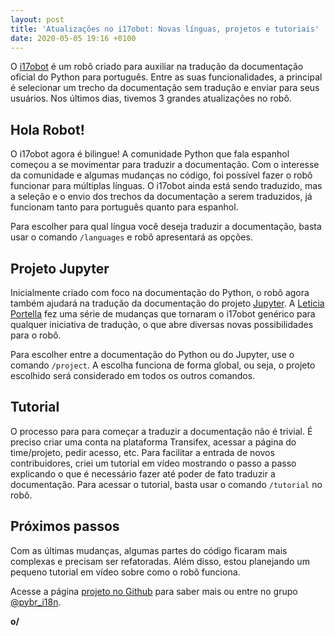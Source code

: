 ```yaml
---
layout: post
title: 'Atualizações no i17obot: Novas línguas, projetos e tutoriais'
date: 2020-05-05 19:16 +0100
---
```

O [i17obot](https://github.com/rougeth/i17obot/) é um robô criado para auxiliar na tradução da documentação oficial do Python para português. Entre as suas funcionalidades, a principal é selecionar um trecho da documentação sem tradução e enviar para seus usuários. Nos últimos dias, tivemos 3 grandes atualizações no robô.

## Hola Robot!

O i17obot agora é bilingue! A comunidade Python que fala espanhol começou a se movimentar para traduzir a documentação. Com o interesse da comunidade e algumas mudanças no código, foi possível fazer o robô funcionar para múltiplas línguas. O i17obot ainda está sendo traduzido, mas a seleção e o envio dos trechos da documentação a serem traduzidos, já funcionam tanto para português quanto para espanhol.

Para escolher para qual língua você deseja traduzir a documentação, basta usar o comando `/languages` e robô apresentará as opções.

## Projeto Jupyter

Inicialmente criado com foco na documentação do Python, o robô agora também ajudará na tradução da documentação do projeto [Jupyter](https://jupyter.org/). A [Leticia Portella](https://leportella.com/) fez uma série de mudanças que tornaram o i17obot genérico para qualquer iniciativa de tradução, o que abre diversas novas possibilidades para o robô.

Para escolher entre a documentação do Python ou do Jupyter, use o comando `/project`. A escolha funciona de forma global, ou seja, o projeto escolhido será considerado em todos os outros comandos.

## Tutorial

O processo para para começar a traduzir a documentação não é trivial. É preciso criar uma conta na plataforma Transifex, acessar a página do time/projeto, pedir acesso, etc. Para facilitar a entrada de novos contribuidores, criei um tutorial em vídeo mostrando o passo a passo explicando o que é necessário fazer até poder de fato traduzir a documentação. Para acessar o tutorial, basta usar o comando `/tutorial` no robô.

## Próximos passos

Com as últimas mudanças, algumas partes do código ficaram mais complexas e precisam ser refatoradas. Além disso, estou planejando um pequeno tutorial em vídeo sobre como o robô funciona.

Acesse a página [projeto no Github](https://github.com/rougeth/i17obot/) para saber mais ou entre no grupo [@pybr_i18n](https://t.me/pybr_i18n).

**o/**
